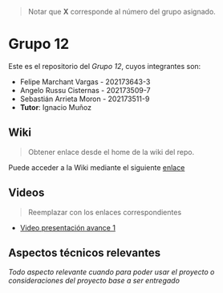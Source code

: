 > Notar que **X** corresponde al número del grupo asignado.

# Grupo 12

Este es el repositorio del *Grupo 12*, cuyos integrantes son:

* Felipe Marchant Vargas - 202173643-3
* Angelo Russu Cisternas - 202173509-7
* Sebastián Arrieta Moron - 202173511-9
* **Tutor**: Ignacio Muñoz

## Wiki

> Obtener enlace desde el home de la wiki del repo.

Puede acceder a la Wiki mediante el siguiente [enlace](https://gitlab.inf.utfsm.cl/)

## Videos

> Reemplazar con los enlaces correspondientes

* [Video presentación avance 1](https://youtu.be/CnrHKVUSTLQ)

## Aspectos técnicos relevantes

_Todo aspecto relevante cuando para poder usar el proyecto o consideraciones del proyecto base a ser entregado_
